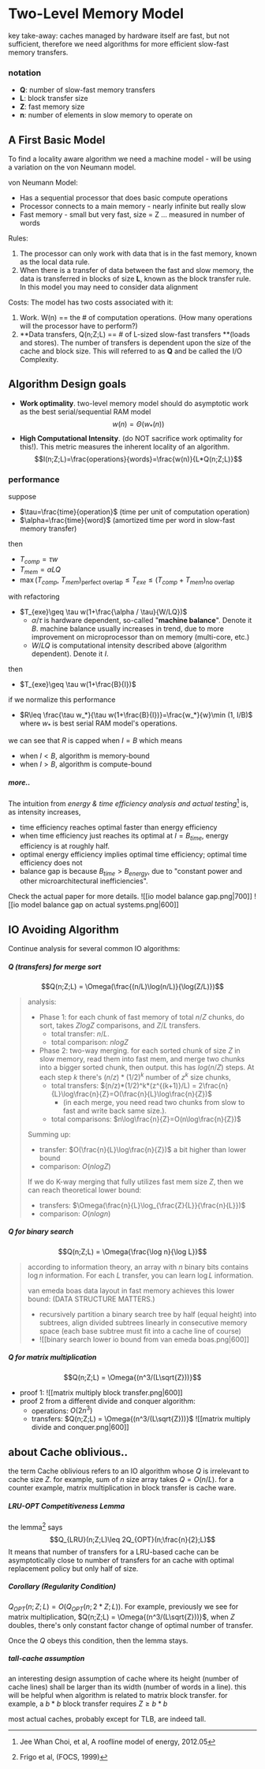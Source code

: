 # Two-Level Memory Model
key take-away:  caches managed by hardware itself are fast, but not sufficient, therefore we need algorithms for more efficient slow-fast memory transfers.

### notation
- **Q**: number of slow-fast memory transfers
- **L**: block transfer size
- **Z**: fast memory size
- **n**: number of elements in slow memory to operate on

## A First Basic Model
To find a locality aware algorithm we need a machine model - will be using a variation on the von Neumann model.  

von Neumann Model:
- Has a sequential processor that does basic compute operations
- Processor connects to a main memory - nearly infinite but really slow
- Fast memory - small but very fast, size = Z ... measured in number of words

Rules:
1. The processor can only work with data that is in the fast memory, known as the local data rule.
2. When there is a transfer of data between the fast and slow memory, the data is transferred in blocks of size **L**, known as the block transfer rule. In this model you may need to consider data alignment 

Costs: The model has two costs associated with it:
1. Work. W(n) == the # of computation operations. (How many operations will the processor have to perform?)
2. **Data transfers, Q(n;Z;L) == # of L-sized slow-fast transfers **(loads and stores). The number of transfers is dependent upon the size of the cache and block size. This will referred to as **Q** and be called the I/O Complexity. 

## Algorithm Design goals
- **Work optimality**.  two-level memory model should do asymptotic work as the best serial/sequential RAM model
$$w(n)=\Theta{(w_*(n))}$$
- **High Computational Intensity**.  (do NOT sacrifice work optimality for this!). This metric measures the inherent locality of an algorithm.
$$I(n;Z;L)=\frac{operations}{words}=\frac{w(n)}{L*Q(n;Z;L)}$$

### performance
suppose 
- $\tau=\frac{time}{operation}$ (time per unit of computation operation)
- $\alpha=\frac{time}{word}$ (amortized time per word in slow-fast memory transfer)

then 
- $T_{comp}=\tau w$
- $T_{mem}=\alpha LQ$
- $\max (T_{comp},\  T_{mem})_{\text{perfect overlap}}\leq T_{exe} \leq (T_{comp}+T_{mem})_{\text{no overlap}}$

with refactoring
- $T_{exe}\geq \tau w(1+\frac{\alpha / \tau}{W/LQ})$
	- $\alpha / \tau$ is hardware dependent, so-called "**machine balance**". Denote it $B$. machine balance usually increases in trend, due to more improvement on microprocessor than on memory (multi-core, etc.)
	- $W/LQ$ is computational intensity described above (algorithm dependent). Denote it $I$. 

then
- $T_{exe}\geq \tau w(1+\frac{B}{I})$

if we normalize this performance
- $R\leq \frac{\tau w_*}{\tau w(1+\frac{B}{I})}=\frac{w_*}{w}\min (1, I/B)$ where $w_*$ is best serial RAM model's operations. 

we can see that $R$ is capped when $I=B$ which means 
- when $I<B$, algorithm is memory-bound
- when $I>B$, algorithm is compute-bound

##### more..
The intuition from *energy & time efficiency analysis and actual testing*[^1] is, as intensity increases, 
- time efficiency reaches optimal faster than energy efficiency
- when time efficiency just reaches its optimal at $I=B_{time}$, energy efficiency is at roughly half.
- optimal energy efficiency implies optimal time efficiency; optimal time efficiency does not
- balance gap is because $B_{time}>B_{energy}$, due to "constant power and other microarchitectural inefficiencies".

Check the actual paper for more details.
![[io model balance gap.png|700]] ![[io model balance gap on actual systems.png|600]]

## IO Avoiding Algorithm
Continue analysis for several common IO algorithms:
##### $Q$ (transfers) for merge sort
$$Q(n;Z;L) = \Omega(\frac{(n/L)\log(n/L)}{\log(Z/L)})$$ 
> analysis:
> - Phase 1: for each chunk of fast memory of total $n/Z$ chunks, do sort, takes $ZlogZ$ comparisons, and $Z/L$ transfers. 
>   - total transfer: $n/L$. 
>   - total comparison: $nlogZ$
> - Phase 2: two-way merging. for each sorted chunk of size $Z$ in slow memory, read them into fast mem, and merge two chunks into a bigger sorted chunk, then output. this has $log(n/Z)$ steps. At each step $k$ there's $(n/z)*(1/2)^k$ number of $z^k$ size chunks, 
>   - total transfers: $(n/z)*(1/2)^k*(z^{(k+1)}/L) = 2\frac{n}{L}\log\frac{n}{Z}=O(\frac{n}{L}\log\frac{n}{Z})$ 
>      - (in each merge, you need read two chunks from slow to fast and write back same size.). 
>   - total comparisons: $n\log\frac{n}{Z}=O(n\log\frac{n}{Z})$
>   
> Summing up:
>  - transfer: $O(\frac{n}{L}\log\frac{n}{Z})$ a bit higher than lower bound
>  - comparison: $O(nlogZ)$
> 
> If we do K-way merging that fully utilizes fast mem size $Z$, then we can reach theoretical lower bound:
> - transfers: $\Omega(\frac{n}{L}\log_{\frac{Z}{L}}{\frac{n}{L}})$
> - comparison: $O(nlogn)$

##### Q for binary search
$$Q(n;Z;L) = \Omega{\frac{\log n}{\log L}}$$
> according to information theory, an array with $n$ binary bits contains $\log n$ information. For each $L$ transfer, you can learn $\log L$ information.
> 
> van emeda boas data layout in fast memory achieves this lower bound: (DATA STRUCTURE MATTERS.)
> - recursively partition a binary search tree by half (equal height) into subtrees, align divided subtrees linearly in consecutive memory space (each base subtree must fit into a cache line of course)
> - ![[binary search lower io bound from van emeda boas.png|600]]

##### Q for matrix multiplication
$$Q(n;Z;L) = \Omega{(n^3/(L\sqrt{Z}))}$$ 
- proof 1: 
![[matrix multiply block transfer.png|600]]
- proof 2 from a different divide and conquer algorithm:
	- operations: $O(2n^3)$
	- transfers: $Q(n;Z;L) = \Omega{(n^3/(L\sqrt{Z}))}$
![[matrix multiply divide and conquer.png|600]]

## about Cache oblivious..
the term Cache oblivious refers to an IO algorithm whose $Q$ is irrelevant to cache size $Z$. for example, sum of $n$ size array takes $Q=O(n/L)$. for a counter example, matrix multiplication in block transfer is cache ware.

##### LRU-OPT Competitiveness Lemma
the lemma[^2] says $$Q_{LRU}(n;Z;L)\leq 2Q_{OPT}(n;\frac{n}{2};L)$$ It means that number of transfers for a LRU-based cache can be asymptotically close to number of transfers for an cache with optimal replacement policy but only half of size. 

##### Corollary (Regularity Condition)
$Q_{OPT}(n;Z;L)=O(Q_{OPT}(n;2*Z;L))$. For example, previously we see for matrix multiplication, $Q(n;Z;L) = \Omega{(n^3/(L\sqrt{Z}))}$, when $Z$ doubles, there's only constant factor change of optimal number of transfer.

Once the $Q$ obeys this condition, then the lemma stays.

##### tall-cache assumption
an interesting design assumption of cache where its height (number of cache lines) shall be larger than its width (number of words in a line). this will be helpful when algorithm is related to matrix block transfer. for example, a $b*b$ block transfer requires $Z\geq b*b$

most actual caches, probably except for TLB, are indeed tall.


[^1]: Jee Whan Choi, et al, A roofline model of energy, 2012.05
[^2]: Frigo et al, (FOCS, 1999)